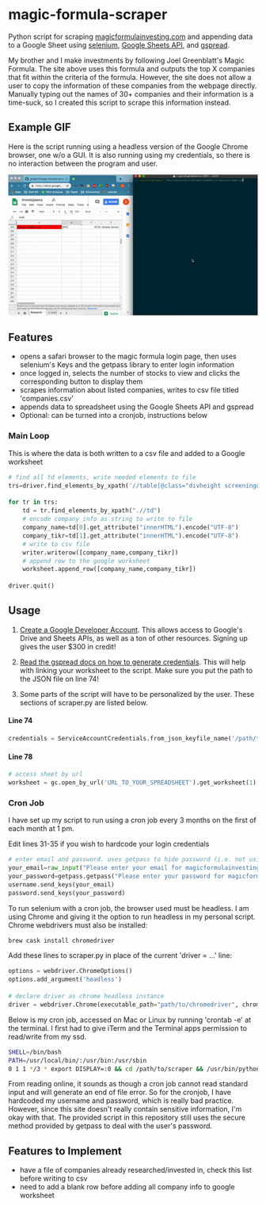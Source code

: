 # magic-formula-scraper

Python script for scraping [magicformulainvesting.com](https://www.magicformulainvesting.com/) and appending data to a Google Sheet using [selenium](https://www.seleniumhq.org/), [Google Sheets API](https://developers.google.com/sheets/api/), and [gspread](https://gspread.readthedocs.io/en/latest/).

My brother and I make investments by following Joel Greenblatt's Magic Formula.
The site above uses this formula and outputs the top X companies that fit within
the criteria of the formula. However, the site does not allow a user to copy the information of
these companies from the webpage directly. Manually typing out the names of 30+ companies and their information
is a time-suck, so I created this script to scrape this information instead.

Example GIF
------
Here is the script running using a headless version of the Google Chrome browser, one w/o a GUI. It is also running using my credentials, so there is no interaction between the program and user. 

<p align="center">
  <img src="scrape.gif" />
</p>

Features
------
+ opens a safari browser to the magic formula login page, then uses selenium's Keys and the getpass library to enter login information
+ once logged in, selects the number of stocks to view and clicks the corresponding button to display them
+ scrapes information about listed companies, writes to csv file titled 'companies.csv'
+ appends data to spreadsheet using the Google Sheets API and gspread 
+ Optional: can be turned into a cronjob, instructions below

### Main Loop
This is where the data is both written to a csv file and added to a Google worksheet
```python
# find all td elements, write needed elements to file
trs=driver.find_elements_by_xpath('//table[@class="divheight screeningdata"]/tbody/tr')

for tr in trs:
    td = tr.find_elements_by_xpath(".//td")
    # encode company info as string to write to file
    company_name=td[0].get_attribute("innerHTML").encode("UTF-8")
    company_tikr=td[1].get_attribute("innerHTML").encode("UTF-8")
    # write to csv file
    writer.writerow([company_name,company_tikr])
    # append row to the google worksheet
    worksheet.append_row([company_name,company_tikr]) 

driver.quit()
```

Usage
------
1. [Create a Google Developer Account](https://console.developers.google.com/). This allows access to Google's Drive and Sheets APIs, as well as a ton of other resources. Signing up gives the user $300 in credit!

2. [Read the gspread docs on how to generate credentials](https://gspread.readthedocs.io/en/latest/oauth2.html). This will help with linking your worksheet to the script. Make sure you put the path to the JSON file on line 74!

3. Some parts of the script will have to be personalized by the user. These sections of scraper.py are listed below.

#### Line 74
```python
credentials = ServiceAccountCredentials.from_json_keyfile_name('/path/to/your/credentials', scope)
```

#### Line 78
```python
# access sheet by url
worksheet = gc.open_by_url('URL_TO_YOUR_SPREADSHEET').get_worksheet(1) # worksheet number
```

### Cron Job

I have set up my script to run using a cron job every 3 months on the first of each month at 1 pm. 

Edit lines 31-35 if you wish to hardcode your login credentials

```python
# enter email and password. uses getpass to hide password (i.e. not using plaintext)
your_email=raw_input("Please enter your email for magicformulainvesting.com: ")
your_password=getpass.getpass("Please enter your password for magicformulainvesting.com: ")
username.send_keys(your_email)
password.send_keys(your_password)
```

To run selenium with a cron job, the browser used must be headless. I am using Chrome and giving it the option to run headless in my personal script. Chrome webdrivers must also be installed:

```sh
brew cask install chromedriver
```

Add these lines to scraper.py in place of the current 'driver = ...' line:

```python
options = webdriver.ChromeOptions()
options.add_argument('headless')

# declare driver as chrome headless instance
driver = webdriver.Chrome(executable_path="path/to/chromedriver", chrome_options=options)
```

Below is my cron job, accessed on Mac or Linux by running 'crontab -e' at the terminal. I first had to give iTerm and the Terminal apps permission to read/write from my ssd.

```bash
SHELL=/bin/bash
PATH=/usr/local/bin/:/usr/bin:/usr/sbin
0 1 1 */3 * export DISPLAY=:0 && cd /path/to/scraper && /usr/bin/python scraper.py
```

From reading online, it sounds as though a cron job cannot read standard input and will generate an end of file error. So for the cronjob, I have hardcoded my username and password, which is really bad practice. However, since this site doesn't really contain sensitive information, I'm okay with that. The provided script in this repository still uses the secure method provided by getpass to deal with the user's password.

Features to Implement
------
+ have a file of companies already researched/invested in, check this list before writing to csv
+ need to add a blank row before adding all company info to google worksheet
